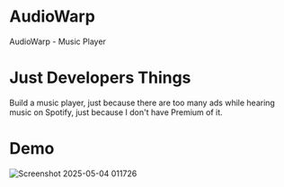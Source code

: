 # AudioWarp
AudioWarp - Music Player

# Just Developers Things
Build a music player, just because there are too many ads while hearing music on Spotify, just because I don't have Premium of it. 

# Demo
![Screenshot 2025-05-04 011726](https://github.com/user-attachments/assets/f28d5b60-7085-462a-92d9-9968f7e43e42)

